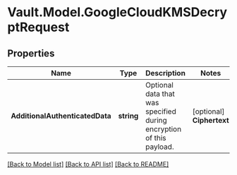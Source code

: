 # Vault.Model.GoogleCloudKMSDecryptRequest

## Properties

Name | Type | Description | Notes
------------ | ------------- | ------------- | -------------
**AdditionalAuthenticatedData** | **string** | Optional data that was specified during encryption of this payload. | [optional] **Ciphertext** | **string** | Ciphertext to decrypt as previously returned from an encrypt operation. This must be base64-encoded ciphertext as previously returned from an encrypt operation. | [optional] **KeyVersion** | **int** | Integer version of the crypto key version to use for decryption. This is required for asymmetric keys. For symmetric keys, Cloud KMS will choose the correct version automatically. | [optional] 

[[Back to Model list]](../README.md#documentation-for-models) [[Back to API list]](../README.md#documentation-for-api-endpoints) [[Back to README]](../README.md)

